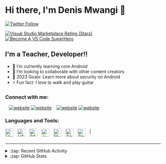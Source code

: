 # Hi there, I'm Denis Mwangi 👋 

[![Twitter Follow](https://img.shields.io/twitter/follow/DenisGithuku?color=1DA1F2&logo=twitter&style=for-the-badge)](https://twitter.com/intent/follow?original_referer=https%3A%2F%2Fgithub.com%2FDenisGithuku&screen_name=DenisGithuku)

[![Visual Studio Marketplace Rating (Stars)](https://img.shields.io/visual-studio-marketplace/stars/DenisGithuku.DenisGithuku-theme?label=DenisGithuku%20VS%20Code%20Theme&logo=visualstudiocode&logoColor=ff652f&style=for-the-badge)](https://marketplace.visualstudio.com/items?itemName=DenisGithuku.DenisGithuku-theme)
[![Become A VS Code SuperHero](https://img.shields.io/badge/-Become%20A%20VS%20Code%20SuperHero%20%E2%86%92-gray.svg?colorB=ff652f&style=for-the-badge)](https://vsCodeHero.com)


## I'm a Teacher, Developer!!

- 🌱 I’m currently learning core Android
- 👯 I’m looking to collaborate with other content creators
- 🥅 2023 Goals: Learn more about security on Android
- ⚡ Fun fact: I love to walk and play guitar 

### Connect with me:
&nbsp;&nbsp;
[![website](./img/twitter-light.svg)](https://twitter.com/@githuku_denis#gh-light-mode-only)
[![website](./img/twitter-dark.svg)](https://twitter.com/@githuku_denis#gh-dark-mode-only)
&nbsp;&nbsp;
[![website](./img/linkedin-light.svg)](https://linkedin.com/in/githukudenis#gh-light-mode-only)
[![website](./img/linkedin-dark.svg)](https://linkedin.com/in/githukudenis#gh-dark-mode-only)

### Languages and Tools:

<img align="left" alt="Visual Studio Code" width="26px" src="https://cdn.jsdelivr.net/gh/devicons/devicon/icons/vscode/vscode-original.svg" style="padding-right:10px;" />
<img align="left" alt="HTML5" width="26px" src="https://cdn.jsdelivr.net/gh/devicons/devicon/icons/html5/html5-original.svg" style="padding-right:10px;" />
<img align="left" alt="CSS3" width="26px" src="https://cdn.jsdelivr.net/gh/devicons/devicon/icons/css3/css3-original.svg" style="padding-right:10px;" />
<img align="left" alt="JavaScript" width="26px" src="https://cdn.jsdelivr.net/gh/devicons/devicon/icons/javascript/javascript-original.svg" style="padding-right:10px;" />
<img align="left" alt="MySQL" width="26px" src="https://cdn.jsdelivr.net/gh/devicons/devicon/icons/mysql/mysql-original.svg" style="padding-right:10px;" />
[<img align="left" alt="Git" width="26px" src="https://cdn.jsdelivr.net/gh/devicons/devicon/icons/git/git-original.svg" style="padding-right:10px;" />
<img align="left" alt="GitHub" width="26px" src="https://user-images.githubusercontent.com/3369400/139447912-e0f43f33-6d9f-45f8-be46-2df5bbc91289.png" style="padding-right:10px;" />
<br />
<br />

---


<details>
  <summary>:zap: Recent GitHub Activity</summary>
  
<!--START_SECTION:activity-->
1. 🎉 Merged PR [#1](https://github.com/DenisGithuku/gentree-generator/pull/1) in [DenisGithuku/GlobalTechnicalCollegeWebsite](https://github.com/DenisGithuku/gentree-generator)
2. 💪 Opened PR [#1](https://github.com/DenisGithuku/gentree-generator/pull/1) in [DenisGithuku/GlobalTechnicalCollegeWebsite](https://github.com/DenisGithuku/gentree-generator)
4. 🎉 Merged PR [#1](https://github.com/DenisGithuku/superhero-extensions/pull/1) in [DenisGithuku/MiAssist](https://github.com/DenisGithuku/superhero-extensions)
5. 🎉 Merged PR [#120](https://github.com/DenisGithuku/minter-dapp/pull/120) in [DenisGithuku/MiAssist](https://github.com/DenisGithuku/MiAssist)
<!--END_SECTION:activity-->

</details>

<details>
  <summary>:zap: GitHub Stats</summary>

  <img align="left" alt="DenisGithuku's GitHub Stats" src="https://github-readme-stats.vercel.app/api?username=DenisGithuku&show_icons=true&hide_border=false&title_color=ff652f&icon_color=FFE400&bg_color=09131B&text_color=ffffff&border_color=0c1a25" />

</details>


[twitter]: https://twitter.com/@denis_githuku
[linkedin]: https://linkedin.com/in/githukudenis